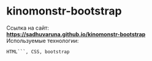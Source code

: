 # kinomonstr-bootstrap
Ссылка на сайт:
<br>
**https://sadhuvaruna.github.io/kinomonstr-bootstrap**
<br>
Используемые технологии:
<br>
```html
HTML```, CSS, bootstrap
